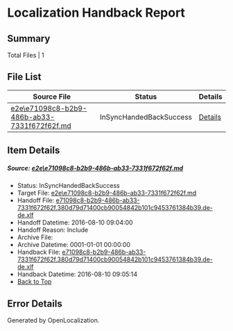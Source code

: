 # <a name='report-top'></a> Localization Handback Report

## Summary
 Total Files | 1

## File List
 Source File | Status | Details 
 ----------- | ------ | ------- 
 [e2e\e71098c8-b2b9-486b-ab33-7331f672f62f.md](https://github.com/OpenLocalizationTestOrg/oltest/blob/606e7466bd7cefa20a744119300d9e00489d234b/e2e/e71098c8-b2b9-486b-ab33-7331f672f62f.md) | InSyncHandedBackSuccess | [Details](#959b655f6cc108cf55f1909db311a3b7814c08a36)

## Item Details
##### <a name='959b655f6cc108cf55f1909db311a3b7814c08a36'></a> Source: [e2e\e71098c8-b2b9-486b-ab33-7331f672f62f.md](https://github.com/OpenLocalizationTestOrg/oltest/blob/606e7466bd7cefa20a744119300d9e00489d234b/e2e/e71098c8-b2b9-486b-ab33-7331f672f62f.md)
* Status: InSyncHandedBackSuccess
* Target File: [e2e\e71098c8-b2b9-486b-ab33-7331f672f62f.md](https://github.com/OpenLocalizationTestOrg/ol-test-dede/blob/558c8f38395998e9eb4bd23a5e0d3c8541d52024/e2e/e71098c8-b2b9-486b-ab33-7331f672f62f.md)
* Handoff File: [e71098c8-b2b9-486b-ab33-7331f672f62f.380d79d71400cb90054842b101c9453761384b39.de-de.xlf](https://github.com/OpenLocalizationTestOrg/olhandoff-e2e/blob/9d49f43529808e6f5311dc65b22f1f0792d246b3/ol-handoff/OpenLocalizationTestOrg/ol-test-dede/ci/ht/e71098c8-b2b9-486b-ab33-7331f672f62f.380d79d71400cb90054842b101c9453761384b39.de-de.xlf)
* Handoff Datetime: 2016-08-10 09:04:00
* Handoff Reason: Include
* Archive File: 
* Archive Datetime: 0001-01-01 00:00:00
* Handback File: [e71098c8-b2b9-486b-ab33-7331f672f62f.380d79d71400cb90054842b101c9453761384b39.de-de.xlf](https://github.com/OpenLocalizationTestOrg/olhandback-e2e/blob/afcd601d7918b67bd5d5bcdb9d9f43219bfb80ab/ol-handback/OpenLocalizationTestOrg/ol-test-dede/ci/ht/e71098c8-b2b9-486b-ab33-7331f672f62f.380d79d71400cb90054842b101c9453761384b39.de-de.xlf)
* Handback Datetime: 2016-08-10 09:05:14
* [Back to Top](#report-top)


## Error Details

Generated by OpenLocalization.
